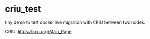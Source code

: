 # criu_test

tiny demo to test docker live migration with CRIU between two nodes.

CRIU:
https://criu.org/Main_Page
